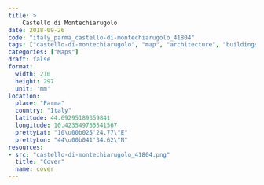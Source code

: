 ```yaml
---
title: > 
    Castello di Montechiarugolo
date: 2018-09-26
code: "italy_parma_castello-di-montechiarugolo_41804"
tags: ["castello-di-montechiarugolo", "map", "architecture", "buildings", "Parma", "Italy"]
categories: ["Maps"]
draft: false
format:
  width: 210
  height: 297
  unit: 'mm'
location:
  place: "Parma"
  country: "Italy"
  latitude: 44.69295189359841
  longitude: 10.423549755541567
  prettyLat: "10\u00b025'24.77\"E"
  prettyLon: "44\u00b041'34.62\"N"
resources:
- src: "castello-di-montechiarugolo_41804.png"
  title: "Cover"
  name: cover
---
```


